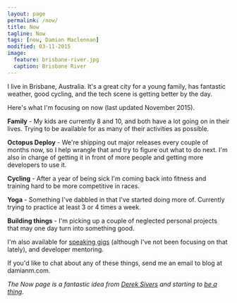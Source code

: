 ```yaml
---
layout: page
permalink: /now/
title: Now
tagline: Now
tags: [now, Damian Maclennan]
modified: 03-11-2015
image:
  feature: brisbane-river.jpg
  caption: Brisbane River
---
```



I live in Brisbane, Australia. It's a great city for a young family, has fantastic weather, good cycling, and the tech scene is getting better by the day.

Here's what I'm focusing on now (last updated November 2015).

**Family** - My kids are currently 8 and 10, and both have a lot going on in their lives. Trying to be available for as many of their activities as possible.

**Octopus Deploy** - We're shipping out major releases every couple of months now, so I help wrangle that and try to figure out what to do next. I'm also in charge of getting it in front of more people and getting more developers to use it.

**Cycling** - After a year of being sick I'm coming back into fitness and training hard to be more competitive in races. 

**Yoga** - Something I've dabbled in that I've started doing more of. Currently trying to practice at least 3 or 4 times a week.

**Building things** - I'm picking up a couple of neglected personal projects that may one day turn into something good.


I'm also available for [speaking gigs](/speaking/) (although I've not been focusing on that lately), and developer mentoring. 

If you'd like to chat about any of these things, send me an email to blog at damianm.com.


*The Now page is a fantastic idea from [Derek Sivers](http://sivers.org/) and starting to [be a thing](http://nownownow.com/).*



